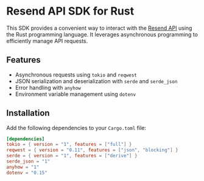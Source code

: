 # Resend API SDK for Rust

This SDK provides a convenient way to interact with the [Resend API](https://resend.com/) using the Rust programming language. It leverages asynchronous programming to efficiently manage API requests.

## Features

- Asynchronous requests using `tokio` and `reqwest`
- JSON serialization and deserialization with `serde` and `serde_json`
- Error handling with `anyhow`
- Environment variable management using `dotenv`

## Installation

Add the following dependencies to your `Cargo.toml` file:

```toml
[dependencies]
tokio = { version = "1", features = ["full"] }
reqwest = { version = "0.11", features = ["json", "blocking"] }
serde = { version = "1", features = ["derive"] }
serde_json = "1"
anyhow = "1"
dotenv = "0.15"
```

